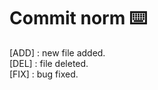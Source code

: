 # Commit norm :keyboard:

[ADD] : new file added. <br>
[DEL] : file deleted. <br>
[FIX] : bug fixed. <br>
